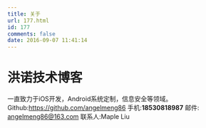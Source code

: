 ```yaml
---
title: 关于
url: 177.html
id: 177
comments: false
date: 2016-09-07 11:41:14
---
```


洪诺技术博客
======

一直致力于iOS开发，Android系统定制，信息安全等领域。 Github:https://github.com/angelmeng86 手机:**18530818987** 邮件: angelmeng86@163.com 联系人:Maple Liu
